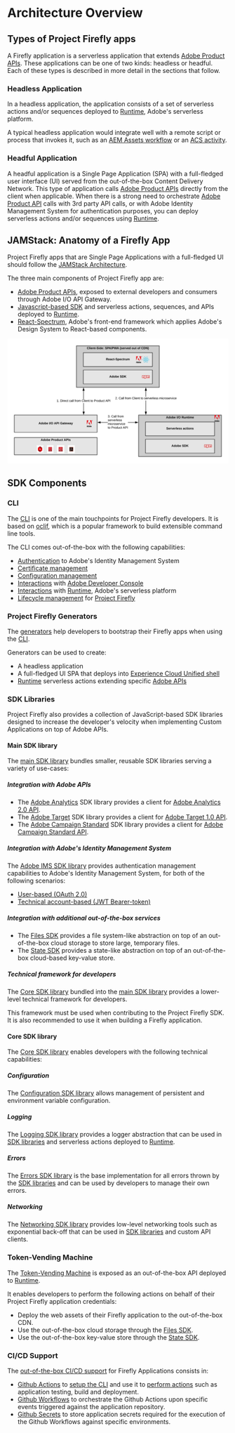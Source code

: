 # Architecture Overview

## Types of Project Firefly apps

A Firefly application is a serverless application that extends [Adobe Product APIs](https://www.adobe.io/apis.html).
These applications can be one of two kinds: headless or headful. Each of these types is described in more detail in the sections that follow.

### Headless Application

In a headless application, the application consists of a set of serverless actions and/or sequences deployed to [Runtime](https://github.com/AdobeDocs/adobeio-runtime), Adobe's serverless platform.

A typical headless application would integrate well with a remote script or process that invokes it, such as an [AEM Assets workflow](https://docs.adobe.com/content/help/en/experience-manager-65/assets/using/assets-workflow.html) or an [ACS activity](https://docs.adobe.com/content/help/en/campaign-standard/using/managing-processes-and-data/data-management-activities/external-api.html).

### Headful Application

A headful application is a Single Page Application (SPA) with a full-fledged user interface (UI) served from the out-of-the-box Content Delivery Network. This type of application calls [Adobe Product APIs](https://www.adobe.io/apis.html) directly from the client when applicable. When there is a strong need to orchestrate [Adobe Product API](https://www.adobe.io/apis.html) calls with 3rd party API calls, or with Adobe Identity Management System for authentication purposes, you can deploy serverless actions and/or sequences using [Runtime](https://github.com/AdobeDocs/adobeio-runtime).

## JAMStack: Anatomy of a Firefly App

Project Firefly apps that are Single Page Applications with a full-fledged UI should follow the [JAMStack Architecture](https://jamstack.org/).

The three main components of Project Firefly app are:

- [Adobe Product APIs](https://www.adobe.io/apis.html), exposed to external developers and consumers through Adobe I/O API Gateway.
- [Javascript-based SDK](https://github.com/adobe/aio-sdk) and serverless actions, sequences, and APIs deployed to [Runtime](https://github.com/AdobeDocs/adobeio-runtime).
- [React-Spectrum](https://spectrum.adobe.com/), Adobe's front-end framework which applies Adobe's Design System to React-based components.

![JAMStack Architecture](jamstack-anatomy-application.png)

## SDK Components

### CLI

The [CLI](https://github.com/adobe/aio-cli) is one of the main touchpoints for Project Firefly developers. It is based on [oclif](https://oclif.io/), which is a popular framework to build extensible command line tools.

The CLI comes out-of-the-box with the following capabilities:

- [Authentication](https://github.com/adobe/aio-cli-plugin-auth) to Adobe's Identity Management System
- [Certificate management](https://github.com/adobe/aio-cli-plugin-certificate)
- [Configuration management](https://github.com/adobe/aio-cli-plugin-certificate)
- [Interactions](https://github.com/adobe/aio-cli-plugin-console) with [Adobe Developer Console](https://console.adobe.io/)
- [Interactions](https://github.com/adobe/aio-cli-plugin-runtime) with [Runtime](https://github.com/AdobeDocs/adobeio-runtime), Adobe's serverless platform
- [Lifecycle management](https://github.com/adobe/aio-cli-plugin-app) for [Project Firefly](https://github.com/AdobeDocs/project-fireflu)

### Project Firefly Generators

The [generators](https://github.com/adobe/generator-aio-app) help developers to bootstrap their Firefly apps when using the [CLI](https://github.com/adobe/aio-cli).

Generators can be used to create:

- A headless application
- A full-fledged UI SPA that deploys into [Experience Cloud Unified shell](http://experiencecloud.adobe.com/)
- [Runtime](https://github.com/AdobeDocs/adobeio-runtime) serverless actions extending specific [Adobe APIs](https://www.adobe.io/apis.html)

### SDK Libraries

Project Firefly also provides a collection of JavaScript-based SDK libraries designed to increase the developer's velocity when implementing Custom Applications on top of Adobe APIs.

#### Main SDK library

The [main SDK library](https://github.com/adobe/aio-sdk) bundles smaller, reusable SDK libraries serving a variety of use-cases:

##### Integration with Adobe APIs

- The [Adobe Analytics](https://github.com/adobe/aio-lib-analytics) SDK library provides a client for [Adobe Analytics 2.0 API](https://adobedocs.github.io/analytics-2.0-apis/).
- The [Adobe Target](https://github.com/adobe/aio-lib-target) SDK library provides a client for [Adobe Target 1.0 API](https://developers.adobetarget.com/api/).
- The [Adobe Campaign Standard](https://github.com/adobe/aio-lib-campaign-standard) SDK library provides a client for [Adobe Campaign Standard API](https://docs.adobe.com/content/help/en/campaign-standard/using/working-with-apis/about-campaign-standard-apis/about-campaign-standard-apis.html).

##### Integration with Adobe's Identity Management System

The [Adobe IMS SDK library](https://github.com/adobe/aio-lib-core-ims) provides authentication management capabilities to Adobe's Identity Management System, for both of the following scenarios:

- [User-based (OAuth 2.0)](https://github.com/adobe/aio-lib-core-ims-oauth)
- [Technical account-based (JWT Bearer-token)](https://github.com/adobe/aio-lib-core-ims-jwt)

##### Integration with additional out-of-the-box services 

- The [Files SDK](https://github.com/adobe/aio-lib-files) provides a file system-like abstraction on top of an out-of-the-box cloud storage to store large, temporary files.
- The [State SDK](https://github.com/adobe/aio-lib-state) provides a state-like abstraction on top of an out-of-the-box cloud-based key-value store.

##### Technical framework for developers

The [Core SDK library](https://github.com/adobe/aio-sdk-core) bundled into the [main SDK library](https://github.com/adobe/aio-sdk) provides a lower-level technical framework for developers.   

This framework must be used when contributing to the Project Firefly SDK. It is also recommended to use it when building a Firefly application.

#### Core SDK library

The [Core SDK library](https://github.com/adobe/aio-sdk-core) enables developers with the following technical capabilities:

##### Configuration

The [Configuration SDK library](https://github.com/adobe/aio-lib-core-config) allows management of persistent and environment variable configuration.

##### Logging

The [Logging SDK library](https://github.com/adobe/aio-lib-core-logging) provides a logger abstraction that can be used in [SDK libraries](https://github.com/adobe/aio-sdk) and serverless actions deployed to [Runtime](https://github.com/AdobeDocs/adobeio-runtime).

##### Errors

The [Errors SDK library](https://github.com/adobe/aio-lib-core-errors) is the base implementation for all errors thrown by the [SDK libraries](https://github.com/adobe/aio-sdk) and can be used by developers to manage their own errors.

##### Networking

The [Networking SDK library](https://github.com/adobe/aio-lib-core-networking) provides low-level networking tools such as exponential back-off that can be used in [SDK libraries](https://github.com/adobe/aio-sdk) and custom API clients.

### Token-Vending Machine

The [Token-Vending Machine](https://github.com/adobe/aio-tvm) is exposed as an out-of-the-box API deployed to [Runtime](https://github.com/AdobeDocs/adobeio-runtime).

It enables developers to perform the following actions on behalf of their Project Firefly application credentials:

- Deploy the web assets of their Firefly application to the out-of-the-box CDN.
- Use the out-of-the-box cloud storage through the [Files SDK](https://github.com/adobe/aio-lib-files).
- Use the out-of-the-box key-value store through the [State SDK](https://github.com/adobe/aio-lib-state).

### CI/CD Support

The [out-of-the-box CI/CD support](./ci_cd_for_custom_apps.md) for Firefly Applications consists in:

- [Github Actions](https://github.com/features/actions) to [setup the CLI](https://github.com/adobe/aio-cli-setup-action) and use it to [perform actions](https://github.com/adobe/aio-apps-action) such as application testing, build and deployment.
- [Github Workflows](https://help.github.com/en/actions/configuring-and-managing-workflows/configuring-a-workflow) to orchestrate the Github Actions upon specific events triggered against the application repository.
- [Github Secrets](https://help.github.com/en/actions/configuring-and-managing-workflows/creating-and-storing-encrypted-secrets) to store application secrets required for the execution of the Github Workflows against specific environments.

